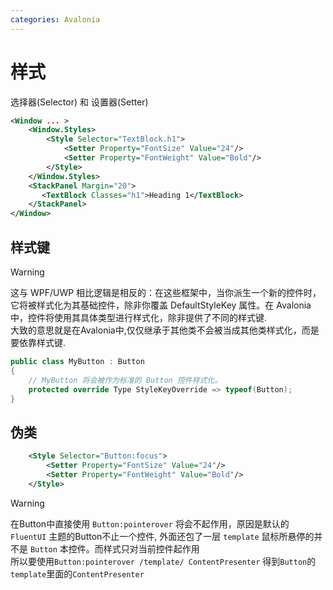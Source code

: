 ```yaml
---
categories: Avalonia
---
```


# 样式

选择器(Selector) 和 设置器(Setter)

``` xml
<Window ... >
    <Window.Styles>
        <Style Selector="TextBlock.h1">
            <Setter Property="FontSize" Value="24"/>
            <Setter Property="FontWeight" Value="Bold"/>
        </Style>
    </Window.Styles>
    <StackPanel Margin="20">
       <TextBlock Classes="h1">Heading 1</TextBlock>
    </StackPanel>
</Window>
```

## 样式键

>[!WARNING]
>这与 WPF/UWP 相比逻辑是相反的：在这些框架中，当你派生一个新的控件时，它将被样式化为其基础控件，除非你覆盖 DefaultStyleKey 属性。在 Avalonia 中，控件将使用其具体类型进行样式化，除非提供了不同的样式键.  
>大致的意思就是在Avalonia中,仅仅继承于其他类不会被当成其他类样式化，而是要依靠样式键.

``` C#
public class MyButton : Button
{
    // MyButton 将会被作为标准的 Button 控件样式化。
    protected override Type StyleKeyOverride => typeof(Button);
}
```

## 伪类

``` xml
    <Style Selector="Button:focus">
        <Setter Property="FontSize" Value="24"/>
        <Setter Property="FontWeight" Value="Bold"/>
    </Style>
```

>[!WARNING]
>在Button中直接使用 `Button:pointerover` 将会不起作用，原因是默认的 `FluentUI` 主题的Button不止一个控件,
>外面还包了一层 `template` 鼠标所悬停的并不是 `Button` 本控件。而样式只对当前控件起作用  
>所以要使用`Button:pointerover /template/ ContentPresenter` 得到`Button`的`template`里面的`ContentPresenter`